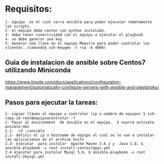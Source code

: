 # Requisitos: 
    1- equipo  en el cual corra ansible para poder ejecutar remotamente los scripts.
    2- el equipo debe contar con python instalado.
    3- debe tener conectividad con el equipo a ejecutar el playbook  
    4- se debe generar una key 
    5- Generar una llave en el equipo Maestro para poder controlar los clientes .(comando$ ssh-keygen -t rsa -b 4096)

## Guia de instalacion de ansible sobre Centos7 utilizando Miniconda 
  https://www.linode.com/docs/applications/configuration-management/automatically-configure-servers-with-ansible-and-playbooks/

## Pasos para ejecutar la tareas:
    1- copiar llaves al equipo a controlar (ip o nombre de equipo) $ ssh-copy-id root@equipoacontrolar -f
    2- Pasar al environment  de ansible en el equipo.  $ source activate ansible-dev
    2.1-  cd ~/ansible
    2.2- definir el ip o hostname de equipo al cual se le van a instalar las aplicaciones en el archivo hosts
    2.3- ejecutar  para instalar  Apache Maven 3.6.1 y  Java 1.8. $ ansible-playbook -u root install-centos7apps.yml 
    2.4 ejecutar para instalar Mysql 5.6. $ ansible-playbook -u root install-2mysql.yml
